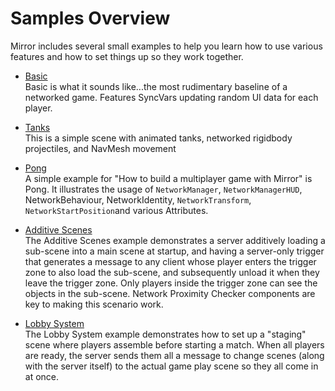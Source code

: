 # Samples Overview

Mirror includes several small examples to help you learn how to use various features and how to set things up so they work together.

-   [Basic](Basic)  
    Basic is what it sounds like...the most rudimentary baseline of a networked game.  Features SyncVars updating random UI data for each player.

-   [Tanks](Tanks)  
    This is a simple scene with animated tanks, networked rigidbody projectiles, and NavMesh movement

-   [Pong](Pong)  
    A simple example for "How to build a multiplayer game with Mirror" is Pong. It illustrates the usage of `NetworkManager`, `NetworkManagerHUD`, NetworkBehaviour, NetworkIdentity, `NetworkTransform`, `NetworkStartPosition`and various Attributes.

-   [Additive Scenes](AdditiveScenes)  
    The Additive Scenes example demonstrates a server additively loading a sub-scene into a main scene at startup, and having a server-only trigger that generates a message to any client whose player enters the trigger zone to also load the sub-scene, and subsequently unload it when they leave the trigger zone.  Only players inside the trigger zone can see the objects in the sub-scene.  Network Proximity Checker components are key to making this scenario work.

-   [Lobby System](Lobby)  
    The Lobby System example demonstrates how to set up a "staging" scene where players assemble before starting a match.  When all players are ready, the server sends them all a message to change scenes (along with the server itself) to the actual game play scene so they all come in at once.

